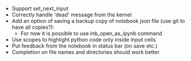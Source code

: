 - Support set_next_input
- Correctly handle 'dead' message from the kernel
- Add an option of saving a backup copy of notebook json file (use git to have all copies?):
    - For now it is possible to use inb_open_as_ipynb command
- Use scopes to highlight python code only inside input cells
- Put feedback from the notebook in status bar (on save etc.)
- Completion on file names and directories should work better
